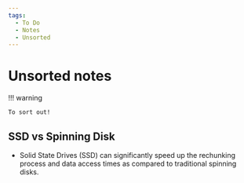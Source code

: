 ```yaml
---
tags:
  - To Do
  - Notes
  - Unsorted
---
```


# Unsorted notes

!!! warning

    To sort out!

## SSD vs Spinning Disk

   - Solid State Drives (SSD) can significantly speed up the rechunking process
     and data access times as compared to traditional spinning disks.
